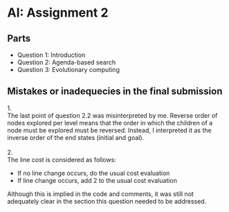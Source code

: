 # AI: Assignment 2

## Parts

- Question 1: Introduction
- Question 2: Agenda-based search
- Question 3: Evolutionary computing

## Mistakes or inadequecies in the final submission

1.<br>
The last point of question 2.2 was misinterpreted by me. Reverse order of nodes explored per level means that the order in which the children of a node must be explored must be reversed. Instead, I interpreted it as the inverse order of the end states (initial and goal).
<br><br>2.<br>
The line cost is considered as follows:

- If no line change occurs, do the usual cost evaluation
- If line change occurs, add 2 to the usual cost evaluation

Although this is implied in the code and comments, it was still not adequately clear in the section this question needed to be addressed.
